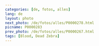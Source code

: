 ```yaml
---
categories: [de, fotos, alles]
lang: de
layout: photo
next_photo: /de/fotos/alles/P0000278.html
picname: P0000283
prev_photo: /de/fotos/alles/P0000267.html
tags: [Blood, Dead Zebra]
---
```

